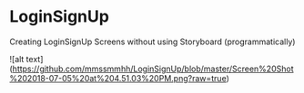 # LoginSignUp
Creating LoginSignUp Screens without using Storyboard (programmatically)

![alt text]   (https://github.com/mmssmmhh/LoginSignUp/blob/master/Screen%20Shot%202018-07-05%20at%204.51.03%20PM.png?raw=true)
